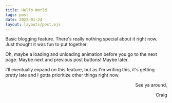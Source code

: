 ```yaml
---
title: Hello World
tags: post
date: 2022-01-24
layout: layouts/post.ejs
---
```

<p>Basic blogging feature. There's really nothing special about it right now. Just thought it was fun to put together.</p>
<p>Oh, maybe a loading and unloading animation before you go to the next page. Maybe next and previous post buttons! Maybe later.</p>
<p>I'll eventually expand on this feature, but as I'm writing this, it's getting pretty late and I gotta prioritize other things right now.</p>
<p style="text-align: right">See ya around,</p>
<p style="text-align: right">Craig</p>